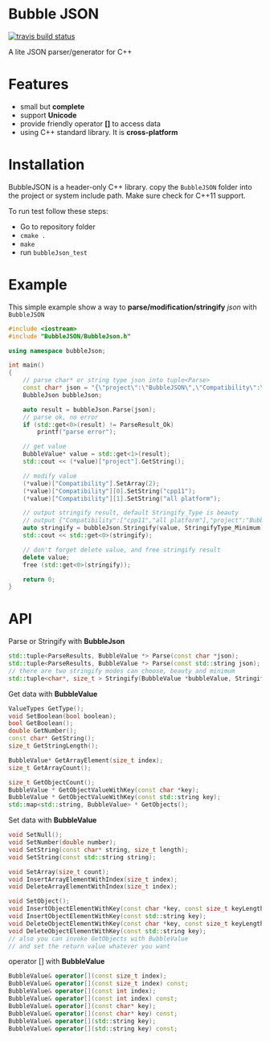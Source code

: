 # Bubble JSON

[![travis build status](https://api.travis-ci.org/XSAM/BubbleJSON.svg?branch=master_stl)](https://travis-ci.org/XSAM/BubbleJSON)

A lite JSON parser/generator for C++

# Features

- small but **complete**
- support **Unicode**
- provide friendly operator **[]** to access data
- using C++ standard library. It is **cross-platform**

# Installation

BubbleJSON is a header-only C++ library. copy the `BubbleJSON` folder into the project or system include path. Make sure check for C++11 support.

To run test follow these steps:
- Go to repository folder
- `cmake .`
- `make`
- run `bubbleJson_test`

# Example

This simple example show a way to **parse/modification/stringify** *json* with `BubbleJSON`

```c++
#include <iostream>
#include "BubbleJSON/BubbleJson.h"

using namespace bubbleJson;

int main()
{
    // parse char* or string type json into tuple<Parse>
    const char* json = "{\"project\":\"BubbleJSON\",\"Compatibility\":\"C++11\"}";
    BubbleJson bubbleJson;

    auto result = bubbleJson.Parse(json);
    // parse ok, no error
    if (std::get<0>(result) != ParseResult_Ok)
        printf("parse error");

    // get value
    BubbleValue* value = std::get<1>(result);
    std::cout << (*value)["project"].GetString();

    // modify value
    (*value)["Compatibility"].SetArray(2);
    (*value)["Compatibility"][0].SetString("cpp11");
    (*value)["Compatibility"][1].SetString("all platform");

    // output stringify result, default Stringify_Type is beauty
    // output {"Compatibility":["cpp11","all platform"],"project":"BubbleJSON"}
    auto stringify = bubbleJson.Stringify(value, StringifyType_Minimum);
    std::cout << std::get<0>(stringify);

    // don't forget delete value, and free stringify result
    delete value;
    free (std::get<0>(stringify));

    return 0;
}
```

# API

Parse or Stringify with **BubbleJson**
```c++
std::tuple<ParseResults, BubbleValue *> Parse(const char *json);
std::tuple<ParseResults, BubbleValue *> Parse(const std::string json);
// there are two stringify modes can choose, beauty and minimum
std::tuple<char*, size_t > Stringify(BubbleValue *bubbleValue, StringifyTypes stringifyType = StringifyType_Beauty);
```

Get data with **BubbleValue**

```c++
ValueTypes GetType();
void SetBoolean(bool boolean);
bool GetBoolean();
double GetNumber();
const char* GetString();
size_t GetStringLength();

BubbleValue* GetArrayElement(size_t index);
size_t GetArrayCount();

size_t GetObjectCount();
BubbleValue * GetObjectValueWithKey(const char *key);
BubbleValue * GetObjectValueWithKey(const std::string key);
std::map<std::string, BubbleValue> * GetObjects();
```

Set data with **BubbleValue**
```c++
void SetNull();
void SetNumber(double number);
void SetString(const char* string, size_t length);
void SetString(const std::string string);

void SetArray(size_t count);
void InsertArrayElementWithIndex(size_t index);
void DeleteArrayElementWithIndex(size_t index);

void SetObject();
void InsertObjectElementWithKey(const char *key, const size_t keyLength);
void InsertObjectElementWithKey(const std::string key);
void DeleteObjectElementWithKey(const char *key, const size_t keyLength);
void DeleteObjectElementWithKey(const std::string key);
// also you can invoke GetObjects with BubbleValue
// and set the return value whatever you want
```

operator [] with **BubbleValue**
```c++
BubbleValue& operator[](const size_t index);
BubbleValue& operator[](const size_t index) const;
BubbleValue& operator[](const int index);
BubbleValue& operator[](const int index) const;
BubbleValue& operator[](const char* key);
BubbleValue& operator[](const char* key) const;
BubbleValue& operator[](std::string key);
BubbleValue& operator[](std::string key) const;
```
